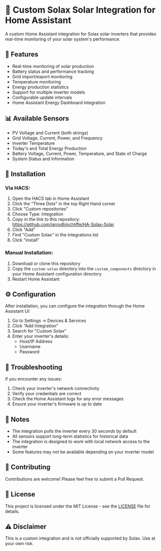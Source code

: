 # 🔆 Custom Solax Solar Integration for Home Assistant

A custom Home Assistant integration for Solax solar inverters that provides real-time monitoring of your solar system's performance.

## 🌟 Features

- Real-time monitoring of solar production
- Battery status and performance tracking
- Grid import/export monitoring
- Temperature monitoring
- Energy production statistics
- Support for multiple inverter models
- Configurable update intervals
- Home Assistant Energy Dashboard integration

## 📊 Available Sensors

- PV Voltage and Current (both strings)
- Grid Voltage, Current, Power, and Frequency
- Inverter Temperature
- Today's and Total Energy Production
- Battery Voltage, Current, Power, Temperature, and State of Charge
- System Status and Information

## 🚀 Installation

### Via HACS:

1. Open the HACS tab in Home Assistant
2. Click the "Three Dots" in the top Right Hand corner
3. Click "Custom repositories"
4. Choose Type: Integration
5. Copy in the link to this repository: https://github.com/jarrodhinchliffe/HA-Solax-Solar
6. Click "Add"
7. Find "Custom Solax" in the integrations list
8. Click "Install"

### Manual Installation:

1. Download or clone this repository
2. Copy the `custom-solax` directory into the `custom_components` directory in your Home Assistant configuration directory
3. Restart Home Assistant

## ⚙️ Configuration

After installation, you can configure the integration through the Home Assistant UI:

1. Go to Settings -> Devices & Services
2. Click "Add Integration"
3. Search for "Custom Solax"
4. Enter your inverter's details:
   - Host/IP Address
   - Username
   - Password

## 🔧 Troubleshooting

If you encounter any issues:

1. Check your inverter's network connectivity
2. Verify your credentials are correct
3. Check the Home Assistant logs for any error messages
4. Ensure your inverter's firmware is up to date

## 📝 Notes

- The integration polls the inverter every 30 seconds by default
- All sensors support long-term statistics for historical data
- The integration is designed to work with local network access to the inverter
- Some features may not be available depending on your inverter model

## 🤝 Contributing

Contributions are welcome! Please feel free to submit a Pull Request.

## 📄 License

This project is licensed under the MIT License - see the [LICENSE](LICENSE) file for details.

## ⚠️ Disclaimer

This is a custom integration and is not officially supported by Solax. Use at your own risk.
